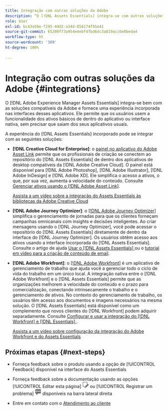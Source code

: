 ```yaml
---
title: Integração com outras soluções da Adobe
description: “O [!DNL Assets Essentials] integra-se com outras soluções da Adobe e fornece uma experiência incorporada no aplicativo nativo.”
role: User
exl-id: bc43a59e-f295-44d2-a14d-854174f91e41
source-git-commit: 65200f73a954e4ebf4fbd6dc3a819acc6e0beda4
workflow-type: ht
source-wordcount: '369'
ht-degree: 100%

---
```


# Integração com outras soluções da Adobe {#integrations}

O [!DNL Adobe Experience Manager Assets Essentials] integra-se bem com as soluções compatíveis da Adobe e fornece uma experiência incorporada nas interfaces desses aplicativos. Ele permite que os usuários usem a funcionalidade dos ativos básicos de dentro do aplicativo ou interface nativa, sem precisar que saiam dos seus aplicativos usuais.

A experiência do [!DNL Assets Essentials] incorporado pode se integrar com as seguintes soluções:

* **[!DNL Creative Cloud for Enterprise]**: o [painel no aplicativo do Adobe Asset Link](https://www.adobe.com/br/creativecloud/business/enterprise/adobe-asset-link.html) permite que os profissionais de criação se conectem ao repositório do [!DNL Assets Essentials] de dentro dos aplicativos de desktop compatíveis da [!DNL Adobe Creative Cloud]. O painel está disponível para [!DNL Adobe Photoshop], [!DNL Adobe Illustrator], [!DNL Adobe InDesign] e [!DNL Adobe XD]. Ele simplifica o acesso a ativos, o que, por sua vez, aumenta a velocidade do conteúdo. Consulte [Gerenciar ativos usando o  [!DNL Adobe Asset Link]](https://helpx.adobe.com/br/enterprise/using/manage-assets-using-adobe-asset-link.html).

  [Assista a um vídeo sobre a integração do Assets Essentials às bibliotecas da Adobe Creative Cloud](https://experienceleague.adobe.com/docs/experience-manager-learn/assets-essentials/creative-cloud.html?lang=pt-BR)

* **[!DNL Adobe Journey Optimizer]**: o [[!DNL Adobe Journey Optimizer]](https://business.adobe.com/br/products/journey-optimizer/adobe-journey-optimizer.html) simplifica o gerenciamento de jornadas para que os clientes forneçam campanhas omnicanais com insights e decisões inteligentes. Ao criar mensagens usando o [!DNL Journey Optimizer], você pode acessar o repositório do [!DNL Assets Essentials] diretamente de dentro da interface do [!DNL Journey Optimizer]. Os usuários obtêm acesso aos ativos usando a interface incorporada do [!DNL Assets Essentials]. Consulte o artigo de ajuda [Usar o  [!DNL Assets Essentials] ](https://experienceleague.adobe.com/docs/journey-optimizer/using/create-messages/assets-essentials.html?lang=pt-BR) ou o [tutorial em vídeo para a criação de conteúdo de email](https://experienceleague.adobe.com/docs/journey-optimizer-learn/tutorials/create-messages/create-email-content-with-the-message-editor.html?lang=pt-BR).

* **[!DNL Adobe Workfront]**: o [[!DNL Adobe Workfront]](https://www.workfront.com/) é um aplicativo de gerenciamento de trabalho que ajuda você a gerenciar todo o ciclo de vida do trabalho em um único local. A integração nativa entre o [!DNL Adobe Workfront] e o [!DNL Assets Essentials] permite que as organizações melhorem a velocidade do conteúdo e o prazo para comercialização, conectando intrinsecamente o trabalho e o gerenciamento de ativos. No contexto do gerenciamento de trabalho, os usuários têm acesso aos documentos e imagens necessários na mesma solução. O [!DNL Assets Essentials] está disponível como um complemento que novos clientes do [!DNL Workfront] podem adquirir separadamente. Consulte [Configurar e usar a integração do [!DNL Workfront] e [!DNL Essentials] ](https://one.workfront.com/s/document-item?bundleId=the-new-workfront-experience&amp;topicId=Content%2FDocuments%2FAdobe_Workfront_for_Experience_Manager_Assets_Essentials%2F_workfront-for-aem-asset-essentials.htm).

  [Assista a um vídeo sobre configuração da integração do Adobe Workfront e do Assets Essentials](https://experienceleague.adobe.com/docs/experience-manager-learn/assets-essentials/workfront/configure.html?lang=pt-BR)

## Próximas etapas {#next-steps}

* Forneça feedback sobre o produto usando a opção de [!UICONTROL Feedback] disponível na interface do Assets Essentials

* Forneça feedback sobre a documentação usando as opções [!UICONTROL Editar esta página] ![editar a página](assets/do-not-localize/edit-page.png) ou [!UICONTROL Registrar um problema] ![criar um problema do GitHub](assets/do-not-localize/github-issue.png) disponíveis na barra lateral direita

* Entre em contato com o [Atendimento ao cliente](https://experienceleague.adobe.com/?support-solution=General&amp;lang=pt-BR#support)

<!-- TBD: Hiding this link till GA. Do not even include the beta mention as discussed with Greg. Beta is done with customers selected by the Accounts team. It is not an open Beta program. At GA, document this.

* **[[!DNL Creative Cloud Libraries]**: This integration will be made available in the future.

* **[[!DNL Adobe Studio]]**: This integration will be made available in the future.
-->
